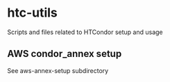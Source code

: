 # htc-utils
Scripts and files related to HTCondor setup and usage

## AWS condor_annex setup

See aws-annex-setup subdirectory
